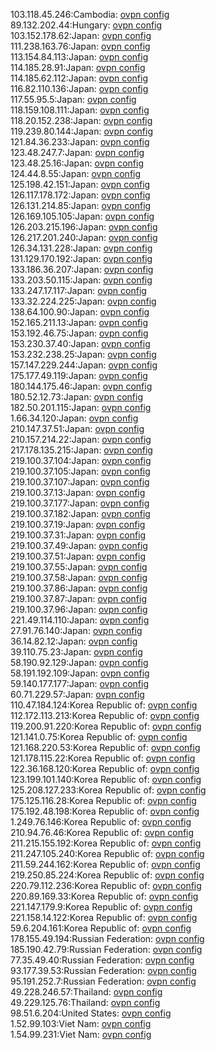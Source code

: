 103.118.45.246:Cambodia: [ovpn config](vpn/103_118_45_246.ovpn)  
89.132.202.44:Hungary: [ovpn config](vpn/89_132_202_44.ovpn)  
103.152.178.62:Japan: [ovpn config](vpn/103_152_178_62.ovpn)  
111.238.163.76:Japan: [ovpn config](vpn/111_238_163_76.ovpn)  
113.154.84.113:Japan: [ovpn config](vpn/113_154_84_113.ovpn)  
114.185.28.91:Japan: [ovpn config](vpn/114_185_28_91.ovpn)  
114.185.62.112:Japan: [ovpn config](vpn/114_185_62_112.ovpn)  
116.82.110.136:Japan: [ovpn config](vpn/116_82_110_136.ovpn)  
117.55.95.5:Japan: [ovpn config](vpn/117_55_95_5.ovpn)  
118.159.108.111:Japan: [ovpn config](vpn/118_159_108_111.ovpn)  
118.20.152.238:Japan: [ovpn config](vpn/118_20_152_238.ovpn)  
119.239.80.144:Japan: [ovpn config](vpn/119_239_80_144.ovpn)  
121.84.36.233:Japan: [ovpn config](vpn/121_84_36_233.ovpn)  
123.48.247.7:Japan: [ovpn config](vpn/123_48_247_7.ovpn)  
123.48.25.16:Japan: [ovpn config](vpn/123_48_25_16.ovpn)  
124.44.8.55:Japan: [ovpn config](vpn/124_44_8_55.ovpn)  
125.198.42.151:Japan: [ovpn config](vpn/125_198_42_151.ovpn)  
126.117.178.172:Japan: [ovpn config](vpn/126_117_178_172.ovpn)  
126.131.214.85:Japan: [ovpn config](vpn/126_131_214_85.ovpn)  
126.169.105.105:Japan: [ovpn config](vpn/126_169_105_105.ovpn)  
126.203.215.196:Japan: [ovpn config](vpn/126_203_215_196.ovpn)  
126.217.201.240:Japan: [ovpn config](vpn/126_217_201_240.ovpn)  
126.34.131.228:Japan: [ovpn config](vpn/126_34_131_228.ovpn)  
131.129.170.192:Japan: [ovpn config](vpn/131_129_170_192.ovpn)  
133.186.36.207:Japan: [ovpn config](vpn/133_186_36_207.ovpn)  
133.203.50.115:Japan: [ovpn config](vpn/133_203_50_115.ovpn)  
133.247.17.117:Japan: [ovpn config](vpn/133_247_17_117.ovpn)  
133.32.224.225:Japan: [ovpn config](vpn/133_32_224_225.ovpn)  
138.64.100.90:Japan: [ovpn config](vpn/138_64_100_90.ovpn)  
152.165.211.13:Japan: [ovpn config](vpn/152_165_211_13.ovpn)  
153.192.46.75:Japan: [ovpn config](vpn/153_192_46_75.ovpn)  
153.230.37.40:Japan: [ovpn config](vpn/153_230_37_40.ovpn)  
153.232.238.25:Japan: [ovpn config](vpn/153_232_238_25.ovpn)  
157.147.229.244:Japan: [ovpn config](vpn/157_147_229_244.ovpn)  
175.177.49.119:Japan: [ovpn config](vpn/175_177_49_119.ovpn)  
180.144.175.46:Japan: [ovpn config](vpn/180_144_175_46.ovpn)  
180.52.12.73:Japan: [ovpn config](vpn/180_52_12_73.ovpn)  
182.50.201.115:Japan: [ovpn config](vpn/182_50_201_115.ovpn)  
1.66.34.120:Japan: [ovpn config](vpn/1_66_34_120.ovpn)  
210.147.37.51:Japan: [ovpn config](vpn/210_147_37_51.ovpn)  
210.157.214.22:Japan: [ovpn config](vpn/210_157_214_22.ovpn)  
217.178.135.215:Japan: [ovpn config](vpn/217_178_135_215.ovpn)  
219.100.37.104:Japan: [ovpn config](vpn/219_100_37_104.ovpn)  
219.100.37.105:Japan: [ovpn config](vpn/219_100_37_105.ovpn)  
219.100.37.107:Japan: [ovpn config](vpn/219_100_37_107.ovpn)  
219.100.37.13:Japan: [ovpn config](vpn/219_100_37_13.ovpn)  
219.100.37.177:Japan: [ovpn config](vpn/219_100_37_177.ovpn)  
219.100.37.182:Japan: [ovpn config](vpn/219_100_37_182.ovpn)  
219.100.37.19:Japan: [ovpn config](vpn/219_100_37_19.ovpn)  
219.100.37.31:Japan: [ovpn config](vpn/219_100_37_31.ovpn)  
219.100.37.49:Japan: [ovpn config](vpn/219_100_37_49.ovpn)  
219.100.37.51:Japan: [ovpn config](vpn/219_100_37_51.ovpn)  
219.100.37.55:Japan: [ovpn config](vpn/219_100_37_55.ovpn)  
219.100.37.58:Japan: [ovpn config](vpn/219_100_37_58.ovpn)  
219.100.37.86:Japan: [ovpn config](vpn/219_100_37_86.ovpn)  
219.100.37.87:Japan: [ovpn config](vpn/219_100_37_87.ovpn)  
219.100.37.96:Japan: [ovpn config](vpn/219_100_37_96.ovpn)  
221.49.114.110:Japan: [ovpn config](vpn/221_49_114_110.ovpn)  
27.91.76.140:Japan: [ovpn config](vpn/27_91_76_140.ovpn)  
36.14.82.12:Japan: [ovpn config](vpn/36_14_82_12.ovpn)  
39.110.75.23:Japan: [ovpn config](vpn/39_110_75_23.ovpn)  
58.190.92.129:Japan: [ovpn config](vpn/58_190_92_129.ovpn)  
58.191.192.109:Japan: [ovpn config](vpn/58_191_192_109.ovpn)  
59.140.177.177:Japan: [ovpn config](vpn/59_140_177_177.ovpn)  
60.71.229.57:Japan: [ovpn config](vpn/60_71_229_57.ovpn)  
110.47.184.124:Korea Republic of: [ovpn config](vpn/110_47_184_124.ovpn)  
112.172.113.213:Korea Republic of: [ovpn config](vpn/112_172_113_213.ovpn)  
119.200.91.220:Korea Republic of: [ovpn config](vpn/119_200_91_220.ovpn)  
121.141.0.75:Korea Republic of: [ovpn config](vpn/121_141_0_75.ovpn)  
121.168.220.53:Korea Republic of: [ovpn config](vpn/121_168_220_53.ovpn)  
121.178.115.22:Korea Republic of: [ovpn config](vpn/121_178_115_22.ovpn)  
122.36.168.120:Korea Republic of: [ovpn config](vpn/122_36_168_120.ovpn)  
123.199.101.140:Korea Republic of: [ovpn config](vpn/123_199_101_140.ovpn)  
125.208.127.233:Korea Republic of: [ovpn config](vpn/125_208_127_233.ovpn)  
175.125.116.28:Korea Republic of: [ovpn config](vpn/175_125_116_28.ovpn)  
175.192.48.198:Korea Republic of: [ovpn config](vpn/175_192_48_198.ovpn)  
1.249.76.146:Korea Republic of: [ovpn config](vpn/1_249_76_146.ovpn)  
210.94.76.46:Korea Republic of: [ovpn config](vpn/210_94_76_46.ovpn)  
211.215.155.192:Korea Republic of: [ovpn config](vpn/211_215_155_192.ovpn)  
211.247.105.240:Korea Republic of: [ovpn config](vpn/211_247_105_240.ovpn)  
211.59.244.162:Korea Republic of: [ovpn config](vpn/211_59_244_162.ovpn)  
219.250.85.224:Korea Republic of: [ovpn config](vpn/219_250_85_224.ovpn)  
220.79.112.236:Korea Republic of: [ovpn config](vpn/220_79_112_236.ovpn)  
220.89.169.33:Korea Republic of: [ovpn config](vpn/220_89_169_33.ovpn)  
221.147.179.9:Korea Republic of: [ovpn config](vpn/221_147_179_9.ovpn)  
221.158.14.122:Korea Republic of: [ovpn config](vpn/221_158_14_122.ovpn)  
59.6.204.161:Korea Republic of: [ovpn config](vpn/59_6_204_161.ovpn)  
178.155.49.194:Russian Federation: [ovpn config](vpn/178_155_49_194.ovpn)  
185.190.42.79:Russian Federation: [ovpn config](vpn/185_190_42_79.ovpn)  
77.35.49.40:Russian Federation: [ovpn config](vpn/77_35_49_40.ovpn)  
93.177.39.53:Russian Federation: [ovpn config](vpn/93_177_39_53.ovpn)  
95.191.252.7:Russian Federation: [ovpn config](vpn/95_191_252_7.ovpn)  
49.228.246.57:Thailand: [ovpn config](vpn/49_228_246_57.ovpn)  
49.229.125.76:Thailand: [ovpn config](vpn/49_229_125_76.ovpn)  
98.51.6.204:United States: [ovpn config](vpn/98_51_6_204.ovpn)  
1.52.99.103:Viet Nam: [ovpn config](vpn/1_52_99_103.ovpn)  
1.54.99.231:Viet Nam: [ovpn config](vpn/1_54_99_231.ovpn)  
